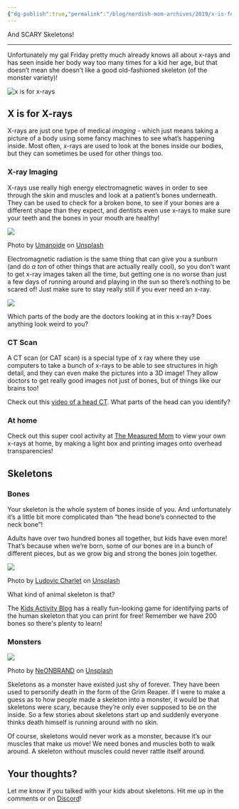 ```yaml
---
{"dg-publish":true,"permalink":"/blog/nerdish-mom-archives/2019/x-is-for-x-rays/","title":"X is for X-Rays","noteIcon":"","created":"","updated":""}
---
```



And SCARY Skeletons!

* * *

Unfortunately my gal Friday pretty much already knows all about x-rays and has seen inside her body way too many times for a kid her age, but that doesn’t mean she doesn’t like a good old-fashioned skeleton (of the monster variety)!

![x is for x-rays](/img/user/Assets/Attachments/X-is-for-X-Rays.png)

## **X is for X-rays**

X-rays are just one type of medical _imaging_ - which just means taking a picture of a body using some fancy machines to see what’s happening inside. Most often, x-rays are used to look at the bones inside our bodies, but they can sometimes be used for other things too.

### **X-ray** Imaging

X-rays use really high energy electromagnetic waves in order to see through the skin and muscles and look at a patient’s bones underneath. They can be used to check for a broken bone, to see if your bones are a different shape than they expect, and dentists even use x-rays to make sure your teeth and the bones in your mouth are healthy!

![](https://lh6.googleusercontent.com/dt-vicgStl9RGdDfMoVrW4xQGaOOIGk05u0Lnle2BHDsezYsNNT_R9CZXYZyjj7dtxXZz9k84Ixmkrt5col2Y8hQ2DfQUSmbiLEBXyJaN-x6HX6W2X6pN0rDb8bemzUu0VdhIdSX)

Photo by [Umanoide](https://unsplash.com/@umanoide?utm_source=unsplash&utm_medium=referral&utm_content=creditCopyText) on [Unsplash](https://unsplash.com/s/photos/ct-scan?utm_source=unsplash&utm_medium=referral&utm_content=creditCopyText)

Electromagnetic radiation is the same thing that can give you a sunburn (and do _a ton_ of other things that are actually really cool), so you don’t want to get x-ray images taken all the time, but getting one is no worse than just a few days of running around and playing in the sun so there’s nothing to be scared of! Just make sure to stay really still if you ever need an x-ray.

![](https://lh6.googleusercontent.com/GOYNtVgwyEPTdxBYsN_HYYyCgi5QGd3OP9WevmpZTs1DBOu9iXpMwJr2MJQkdHJfDmT1S2vGhZvzl4QfzbSSlt-XdW9mVHnfEQ0gqzM3tmSOYw9KCGvoICAKbZY9FBsXHN6ftR8h)

Which parts of the body are the doctors looking at in this x-ray? Does anything look weird to you?

### **CT Scan**

A CT scan (or CAT scan) is a special type of x ray where they use computers to take a bunch of x-rays to be able to see structures in high detail, and they can even make the pictures into a 3D image! They allow doctors to get really good images not just of bones, but of things like our brains too!

Check out this [video of a head CT](https://www.youtube.com/watch?v=RB7tfXFMwrc). What parts of the head can you identify?

### **At home**

Check out this super cool activity at [The Measured Mom](https://www.themeasuredmom.com/easy-sensory-activity-for-kids-make-an-x-ray-light-box/) to view your own x-rays at home, by making a light box and printing images onto overhead transparencies!

## **Skeletons**

### **Bones**

Your skeleton is the whole system of bones inside of you. And unfortunately it’s a little bit more complicated than “the head bone’s connected to the neck bone”!

Adults have over two hundred bones all together, but kids have even more! That’s because when we’re born, some of our bones are in a bunch of different pieces, but as we grow big and strong the bones join together. 

![](https://lh5.googleusercontent.com/fFzs3NoYGgPE2ZhUBCeS7UcVrsCN8sWd07LhwJ4LKOoxo3tH1uHw4IBZ9eRj8KRJ1GNR4sljFS25VisCzw9zfForAXjGyIKs9Wc7ZOagU_n5iifDWDAXJ1OPeDfUDbARQztcsc2p)

Photo by [Ludovic Charlet](https://unsplash.com/@ludo_pics?utm_source=unsplash&utm_medium=referral&utm_content=creditCopyText) on [Unsplash](https://unsplash.com/s/photos/x-ray?utm_source=unsplash&utm_medium=referral&utm_content=creditCopyText)

What kind of animal skeleton is that?

The [Kids Activity Blog](https://kidsactivitiesblog.com/60287/skeleton-printable-game) has a really fun-looking game for identifying parts of the human skeleton that you can print for free! Remember we have 200 bones so there's plenty to learn!

### **Monsters**

![](https://lh4.googleusercontent.com/_U1_gpYcfqJaFf9sNzVR0E6pTeb4DoIlJb7z4mldaqhgaDalQtTz_OV0CvybzUMFk_uXDr2gwJk9ntmHDUQ8_x83Br3ahe7CJnz4Tb92YnV476WWnpVnP3S0j7i588wWb0TnXziw)

Photo by [NeONBRAND](https://unsplash.com/@neonbrand?utm_source=unsplash&utm_medium=referral&utm_content=creditCopyText) on [Unsplash](https://unsplash.com/s/photos/skeleton?utm_source=unsplash&utm_medium=referral&utm_content=creditCopyText)

Skeletons as a monster have existed just shy of forever. They have been used to personify death in the form of the Grim Reaper. If I were to make a guess as to how people made a skeleton into a monster, it would be that skeletons were scary, because they’re only ever supposed to be on the inside. So a few stories about skeletons start up and suddenly everyone thinks death himself is running around with no skin.

Of course, skeletons would never work as a monster, because it’s our muscles that make us move! We need bones and muscles both to walk around. A skeleton without muscles could never rattle itself around.

## **Your thoughts?**

Let me know if you talked with your kids about skeletons. Hit me up in the comments or on [Discord](https://discord.gg/JkPbnhb)!
